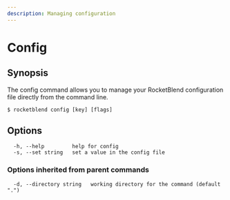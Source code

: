 ```yaml
---
description: Managing configuration
---
```


# Config

## Synopsis

The config command allows you to manage your RocketBlend configuration file directly from the command line.

```shell-session
$ rocketblend config [key] [flags]
```

## Options

```shell-session
  -h, --help         help for config
  -s, --set string   set a value in the config file
```

### Options inherited from parent commands

```shell-session
  -d, --directory string   working directory for the command (default ".")
```
